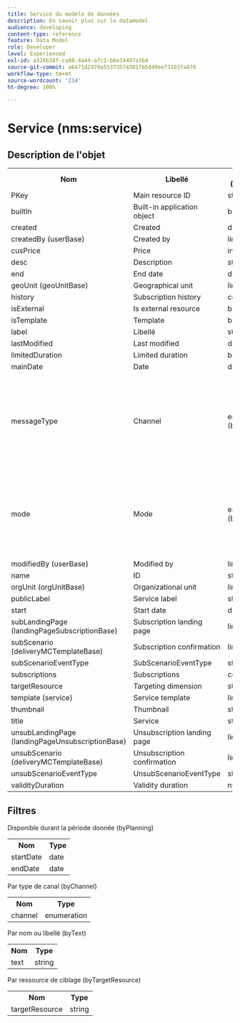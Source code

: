 ```yaml
---
title: Service du modèle de données
description: En savoir plus sur le datamodel
audience: developing
content-type: reference
feature: Data Model
role: Developer
level: Experienced
exl-id: a326b38f-ca88-4a44-a7c2-b6e34497a364
source-git-commit: a6471d2970a55373574301fb5d49ee73103fa870
workflow-type: tm+mt
source-wordcount: '214'
ht-degree: 100%

---
```


# Service (nms:service)

## Description de l&#39;objet

<table>
               <tr>
                  <th>Nom</th>
                  <th>Libellé</th>
                  <th>Type (longueur)</th>
                  <th>Valeurs d'énumération</th>
               </tr>
               <tr>
                  <td>PKey</td>
                  <td>Main resource ID</td>
                  <td>string </td>
                  <td> </td>
               </tr>
               <tr>
                  <td>builtIn</td>
                  <td>Built-in application object</td>
                  <td>boolean </td>
                  <td> </td>
               </tr>
               <tr>
                  <td>created</td>
                  <td>Created</td>
                  <td>date </td>
                  <td> </td>
               </tr>
               <tr>
                  <td>createdBy (userBase)</td>
                  <td>Created by</td>
                  <td>link </td>
                  <td> </td>
               </tr>
               <tr>
                  <td>cusPrice</td>
                  <td>Price</td>
                  <td>integer </td>
                  <td> </td>
               </tr>
               <tr>
                  <td>desc</td>
                  <td>Description</td>
                  <td>string (512)</td>
                  <td> </td>
               </tr>
               <tr>
                  <td>end</td>
                  <td>End date</td>
                  <td>date </td>
                  <td> </td>
               </tr>
               <tr>
                  <td>geoUnit (geoUnitBase)</td>
                  <td>Geographical unit</td>
                  <td>link </td>
                  <td> </td>
               </tr>
               <tr>
                  <td>history</td>
                  <td>Subscription history</td>
                  <td>collection </td>
                  <td> </td>
               </tr>
               <tr>
                  <td>isExternal</td>
                  <td>Is external resource</td>
                  <td>boolean </td>
                  <td> </td>
               </tr>
               <tr>
                  <td>isTemplate</td>
                  <td>Template</td>
                  <td>boolean </td>
                  <td> </td>
               </tr>
               <tr>
                  <td>label</td>
                  <td>Libellé</td>
                  <td>string (128)</td>
                  <td> </td>
               </tr>
               <tr>
                  <td>lastModified</td>
                  <td>Last modified</td>
                  <td>date </td>
                  <td> </td>
               </tr>
               <tr>
                  <td>limitedDuration</td>
                  <td>Limited duration</td>
                  <td>boolean </td>
                  <td> </td>
               </tr>
               <tr>
                  <td>mainDate</td>
                  <td>Date</td>
                  <td>date (255)</td>
                  <td> </td>
               </tr>
               <tr>
                  <td>messageType</td>
                  <td>Channel</td>
                  <td>enumeration (byte) </td>
                  <td>
                     <ul>
                        <li>Mobile (SMS) - sms - 1</li>
                        <li>Email - email - 0</li>
                        <li>INVALID VALUE - __Invalid_value__ - __Invalid_value__</li>
                     </ul>
                  </td>
               </tr>
               <tr>
                  <td>mode</td>
                  <td>Mode</td>
                  <td>enumeration (byte) </td>
                  <td>
                     <ul>
                        <li>Viral - viral - 1</li>
                        <li>Newsletter - newsletter - 0</li>
                        <li>VALEUR INVALIDE - __Invalid_value__ - __Invalid_value__</li>
                     </ul>
                  </td>
               </tr>
               <tr>
                  <td>modifiedBy (userBase)</td>
                  <td>Modified by</td>
                  <td>link </td>
                  <td> </td>
               </tr>
               <tr>
                  <td>name</td>
                  <td>ID</td>
                  <td>string (64)</td>
                  <td> </td>
               </tr>
               <tr>
                  <td>orgUnit (orgUnitBase)</td>
                  <td>Organizational unit</td>
                  <td>link </td>
                  <td> </td>
               </tr>
               <tr>
                  <td>publicLabel</td>
                  <td>Service label</td>
                  <td>string (128)</td>
                  <td> </td>
               </tr>
               <tr>
                  <td>start</td>
                  <td>Start date</td>
                  <td>date </td>
                  <td> </td>
               </tr>
               <tr>
                  <td>subLandingPage (landingPageSubscriptionBase)</td>
                  <td>Subscription landing page</td>
                  <td>link </td>
                  <td> </td>
               </tr>
               <tr>
                  <td>subScenario (deliveryMCTemplateBase)</td>
                  <td>Subscription confirmation</td>
                  <td>link </td>
                  <td> </td>
               </tr>
               <tr>
                  <td>subScenarioEventType</td>
                  <td>SubScenarioEventType</td>
                  <td>string </td>
                  <td> </td>
               </tr>
               <tr>
                  <td>subscriptions</td>
                  <td>Subscriptions</td>
                  <td>collection </td>
                  <td> </td>
               </tr>
               <tr>
                  <td>targetResource</td>
                  <td>Targeting dimension</td>
                  <td>string (255)</td>
                  <td> </td>
               </tr>
               <tr>
                  <td>template (service)</td>
                  <td>Service template</td>
                  <td>link </td>
                  <td> </td>
               </tr>
               <tr>
                  <td>thumbnail</td>
                  <td>Thumbnail</td>
                  <td>string (255)</td>
                  <td> </td>
               </tr>
               <tr>
                  <td>title</td>
                  <td>Service</td>
                  <td>string (255)</td>
                  <td> </td>
               </tr>
               <tr>
                  <td>unsubLandingPage (landingPageUnsubscriptionBase)</td>
                  <td>Unsubscription landing page</td>
                  <td>link </td>
                  <td> </td>
               </tr>
               <tr>
                  <td>unsubScenario (deliveryMCTemplateBase)</td>
                  <td>Unsubscription confirmation</td>
                  <td>link </td>
                  <td> </td>
               </tr>
               <tr>
                  <td>unsubScenarioEventType</td>
                  <td>UnsubScenarioEventType</td>
                  <td>string </td>
                  <td> </td>
               </tr>
               <tr>
                  <td>validityDuration</td>
                  <td>Validity duration</td>
                  <td>number </td>
                  <td> </td>
               </tr>
            </table>

## Filtres

Disponible durant la période donnée (byPlanning)

<table>
    <tr>
    <th>Nom</th>
    <th>Type</th>
    </tr>
    <tr>
    <td>startDate</td>
    <td>date</td>
    </tr>
    <tr>
    <td>endDate</td>
    <td>date</td>
    </tr>
</table>

Par type de canal (byChannel)

<table>
<tr>
<th>Nom</th>
<th>Type</th>
</tr>
<tr>
<td>channel</td>
<td>enumeration</td>
</tr>
</table>

Par nom ou libellé (byText)

<table>
<tr>
<th>Nom</th>
<th>Type</th>
</tr>
<tr>
<td>text</td>
<td>string</td>
</tr>
</table>

Par ressource de ciblage (byTargetResource)

<table>
<tr>
<th>Nom</th>
<th>Type</th>
</tr>
<tr>
<td>targetResource</td>
<td>string</td>
</tr>
</table>
